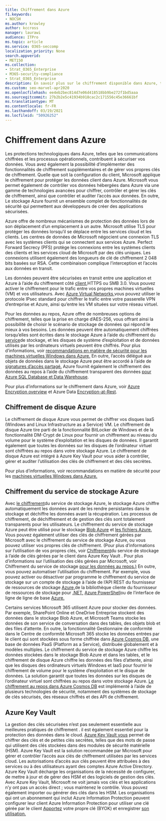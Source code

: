```yaml
---
title: Chiffrement dans Azure
f1.keywords:
- NOCSH
ms.author: krowley
author: kccross
manager: laurawi
audience: ITPro
ms.topic: article
ms.service: O365-seccomp
localization_priority: None
search.appverid:
- MET150
ms.collection:
- Strat_O365_Enterprise
- M365-security-compliance
- Strat_O365_Enterprise
description: En savoir plus sur le chiffrement disponible dans Azure, tel que le chiffrement de disque Azure
ms.custom: seo-marvel-apr2020
ms.openlocfilehash: ee4eb2bec814d7e06d418518bb9be272f1bd5aaa
ms.sourcegitcommit: 27b2b2e5c41934b918cac2c171556c45e36661bf
ms.translationtype: MT
ms.contentlocale: fr-FR
ms.lasthandoff: 03/19/2021
ms.locfileid: "50926252"
---
```

# <a name="encryption-in-azure"></a>Chiffrement dans Azure

Les protections technologiques dans Azure, telles que les communications chiffrées et les processus opérationnels, contribuent à sécuriser vos données. Vous avez également la possibilité d’implémenter des fonctionnalités de chiffrement supplémentaires et de gérer vos propres clés de chiffrement. Quelle que soit la configuration du client, Microsoft applique le chiffrement pour protéger les données client dans Azure. Microsoft vous permet également de contrôler vos données hébergées dans Azure via une gamme de technologies avancées pour chiffrer, contrôler et gérer les clés de chiffrement, ainsi que contrôler et auditer l’accès aux données. En outre, Le stockage Azure fournit un ensemble complet de fonctionnalités de sécurité qui permettent aux développeurs de créer des applications sécurisées.

Azure offre de nombreux mécanismes de protection des données lors de son déplacement d’un emplacement à un autre. Microsoft utilise TLS pour protéger les données lorsqu’il se déplace entre les services cloud et les clients. Les centres de données de Microsoft négocient une connexion TLS avec les systèmes clients qui se connectent aux services Azure. Perfect Forward Secrecy (PFS) protège les connexions entre les systèmes clients des clients et les services cloud de Microsoft par des clés uniques. Les connexions utilisent également des longueurs de clé de chiffrement 2 048 bits basées sur RSA. Cette combinaison complique l’interception et l’accès aux données en transit.

Les données peuvent être sécurisées en transit entre une application et Azure à l’aide du chiffrement côté [client,](/azure/storage/storage-client-side-encryption)HTTPS ou SMB 3.0. Vous pouvez activer le chiffrement pour le trafic entre vos propres machines virtuelles (VM) et vos utilisateurs. Avec [Azure Virtual Networks,](https://azure.microsoft.com/services/virtual-network/)vous pouvez utiliser le protocole IPsec standard pour chiffrer le trafic entre votre passerelle VPN d’entreprise et Azure, ainsi qu’entre les VM situées sur votre réseau virtuel.

Pour les données au repos, Azure offre de nombreuses options de chiffrement, telles que la prise en charge d’AES-256, vous offrant ainsi la possibilité de choisir le scénario de stockage de données qui répond le mieux à vos besoins. Les données peuvent être automatiquement chiffrées lorsqu’elles sont écrites dans le stockage Azure à l’aide du chiffrement du [service](/azure/storage/storage-service-encryption)de stockage, et les disques de système d’exploitation et de données utilisés par les ordinateurs virtuels peuvent être chiffrés. Pour plus d’informations, voir [recommandations en matière de sécurité pour les machines virtuelles Windows dans Azure.](/azure/security/azure-security-disk-encryption) En outre, l’accès délégué aux objets de données dans le stockage Azure peut être accordé à l’aide de [signatures d’accès partagé.](/azure/storage/storage-dotnet-shared-access-signature-part-1) Azure fournit également le chiffrement des données au repos à l’aide du chiffrement transparent des données [pour Azure SQL Database et Data Warehouse](/sql/relational-databases/security/encryption/transparent-data-encryption-azure-sql).

Pour plus d’informations sur le chiffrement dans Azure, voir [Azure Encryption overview](/azure/security/security-azure-encryption-overview) et Azure Data [Encryption-at-Rest](/azure/security/azure-security-encryption-atrest).

## <a name="azure-disk-encryption"></a>Chiffrement de disque Azure

Le chiffrement de disque Azure vous permet de chiffrer vos disques IaaS (Windows and Linux Infrastructure as a Service) VM. Le chiffrement de disque Azure tire parti de la fonctionnalité BitLocker de Windows et de la fonctionnalité DM-Crypt de Linux pour fournir un chiffrement au niveau du volume pour le système d’exploitation et les disques de données. Il garantit également que toutes les données sur les disques de l’ordinateur virtuel sont chiffrées au repos dans votre stockage Azure. Le chiffrement de disque Azure est intégré à Azure Key Vault pour vous aider à contrôler, gérer et auditer l’utilisation des clés de chiffrement et des clés secrètes.

Pour plus d’informations, voir recommandations en matière de sécurité pour les [machines virtuelles Windows dans Azure.](/azure/virtual-machines/windows/security-recommendations)

## <a name="azure-storage-service-encryption"></a>Chiffrement du service de stockage Azure

Avec [le chiffrement](/azure/storage/storage-service-encryption)du service de stockage Azure, le stockage Azure chiffre automatiquement les données avant de les rendre persistantes dans le stockage et déchiffre les données avant la récupération. Les processus de chiffrement, de déchiffrement et de gestion des clés sont totalement transparents pour les utilisateurs. Le chiffrement du service de stockage Azure peut être utilisé pour le stockage [Blob Azure](https://azure.microsoft.com/services/storage/blobs/) et [les fichiers Azure.](https://azure.microsoft.com/services/storage/files/) Vous pouvez également utiliser des clés de chiffrement gérées par Microsoft avec le chiffrement du service de stockage Azure, ou vous pouvez utiliser vos propres clés de chiffrement. (Pour plus d’informations sur l’utilisation de vos propres clés, voir [Chiffrement](/azure/storage/common/storage-service-encryption-customer-managed-keys)du service de stockage à l’aide de clés gérées par le client dans Azure Key Vault . Pour plus d’informations sur l’utilisation des clés gérées par Microsoft, voir Chiffrement du service de stockage [pour les données au repos.)](/azure/storage/storage-service-encryption) En outre, vous pouvez automatiser l’utilisation du chiffrement. Par exemple, vous pouvez activer ou désactiver par programme le chiffrement du service de stockage sur un compte de stockage à l’aide de l’API REST du fournisseur de ressources de stockage [Azure,](/rest/api/storagerp/)de la bibliothèque cliente du fournisseur de ressources de stockage pour [.NET,](/dotnet/api/overview/azure/storage) [Azure PowerShell](/powershell/azureps-cmdlets-docs)ou de l’interface de ligne de ligne de base [Azure.](/azure/storage/storage-azure-cli)

Certains services Microsoft 365 utilisent Azure pour stocker des données. Par exemple, SharePoint Online et OneDrive Entreprise stockent des données dans le stockage Blob Azure, et Microsoft Teams stocke les données de son service de conversation dans des tables, des objets blob et des files d’attente. En outre, la fonctionnalité Gestionnaire de conformité dans le Centre de conformité Microsoft 365 stocke les données entrées par le client qui sont stockées sous forme chiffrée dans [Azure Cosmos DB](/azure/cosmos-db/database-encryption-at-rest), une base de données PaaS (Platform as a Service), distribuée globalement et à modèles multiples. Le chiffrement du service de stockage Azure chiffre les données stockées dans le stockage Blob Azure et dans les tables, et le chiffrement de disque Azure chiffre les données des files d’attente, ainsi que les disques des ordinateurs virtuels Windows et IaaS pour fournir le chiffrement de volume pour le système d’exploitation et le disque de données. La solution garantit que toutes les données sur les disques de l’ordinateur virtuel sont chiffrées au repos dans votre stockage Azure. [Le chiffrement au repos dans Azure Cosmos DB](/azure/cosmos-db/database-encryption-at-rest) est implémenté à l’aide de plusieurs technologies de sécurité, notamment des systèmes de stockage de clés sécurisés, des réseaux chiffrés et des API de chiffrement.

## <a name="azure-key-vault"></a>Azure Key Vault

La gestion des clés sécurisées n’est pas seulement essentielle aux meilleures pratiques de chiffrement . il est également essentiel pour la protection des données dans le cloud. [Azure Key Vault vous](/azure/key-vault/key-vault-whatis) permet de chiffrer des clés et de petites clés secrètes, telles que des mots de passe qui utilisent des clés stockées dans des modules de sécurité matérielle (HSM). Azure Key Vault est la solution recommandée par Microsoft pour gérer et contrôler l’accès aux clés de chiffrement utilisées par les services cloud. Les autorisations d’accès aux clés peuvent être attribuées à des services ou à des utilisateurs ayant des comptes Azure Active Directory. Azure Key Vault décharge les organisations de la nécessité de configurer, de mettre à jour et de gérer des HSM et des logiciels de gestion des clés. Avec Azure Key Vault, Microsoft ne voit jamais vos clés et les applications n’y ont pas un accès direct ; vous maintenez le contrôle. Vous pouvez également importer ou générer des clés dans les HSM. Les organisations qui ont un abonnement qui inclut Azure Information Protection peuvent configurer leur client Azure Information Protection pour utiliser une clé gérée par le client [Apportez](/information-protection/plan-design/byok-price-restrictions) votre propre clé (BYOK) et enregistrer [son utilisation.](/information-protection/deploy-use/log-analyze-usage)